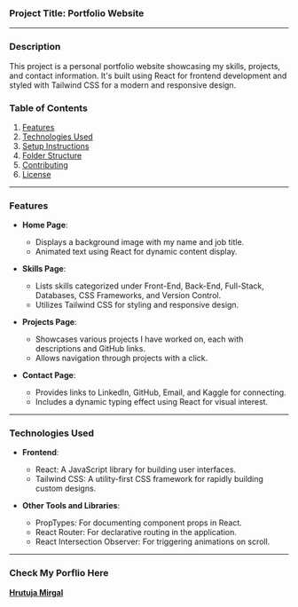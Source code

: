 ### Project Title: Portfolio Website

---

### Description

This project is a personal portfolio website showcasing my skills, projects, and contact information. It's built using React for frontend development and styled with Tailwind CSS for a modern and responsive design.

### Table of Contents

1. [Features](#features)
2. [Technologies Used](#technologies-used)
3. [Setup Instructions](#setup-instructions)
4. [Folder Structure](#folder-structure)
5. [Contributing](#contributing)
6. [License](#license)

---

### Features

- **Home Page**:
  - Displays a background image with my name and job title.
  - Animated text using React for dynamic content display.

- **Skills Page**:
  - Lists skills categorized under Front-End, Back-End, Full-Stack, Databases, CSS Frameworks, and Version Control.
  - Utilizes Tailwind CSS for styling and responsive design.

- **Projects Page**:
  - Showcases various projects I have worked on, each with descriptions and GitHub links.
  - Allows navigation through projects with a click.

- **Contact Page**:
  - Provides links to LinkedIn, GitHub, Email, and Kaggle for connecting.
  - Includes a dynamic typing effect using React for visual interest.

---

### Technologies Used

- **Frontend**:
  - React: A JavaScript library for building user interfaces.
  - Tailwind CSS: A utility-first CSS framework for rapidly building custom designs.

- **Other Tools and Libraries**:
  - PropTypes: For documenting component props in React.
  - React Router: For declarative routing in the application.
  - React Intersection Observer: For triggering animations on scroll.

---

### Check My Porflio Here

<a href="https://hrutujamirgal.github.io/portfolio/">**Hrutuja Mirgal**</a>


